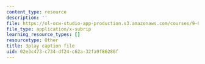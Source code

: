 ```yaml
---
content_type: resource
description: ''
file: https://ol-ocw-studio-app-production.s3.amazonaws.com/courses/9-00sc-introduction-to-psychology-fall-2011/02e3c473c734df24c62a32fa9f86286f_qZdm4mpQA_8.srt
file_type: application/x-subrip
learning_resource_types: []
resourcetype: Other
title: 3play caption file
uid: 02e3c473-c734-df24-c62a-32fa9f86286f
---
```

